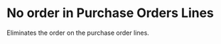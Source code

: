 No order in Purchase Orders Lines
=================================

Eliminates the order on the purchase order lines.


